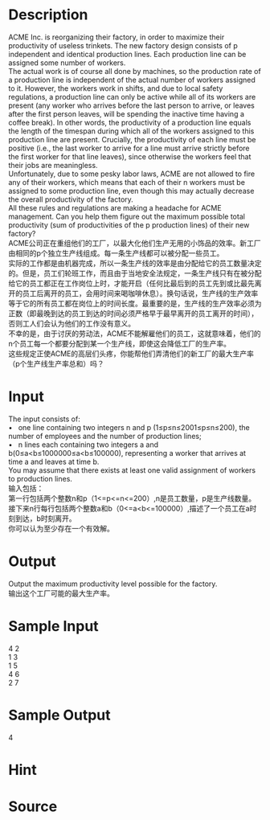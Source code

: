 
# Description

<div class="content"><div>ACME Inc. is reorganizing their factory, in order to maximize their productivity of useless trinkets. The new factory design consists of p independent and identical production lines. Each production line can be assigned some number of workers.</div>
<div>The actual work is of course all done by machines, so the production rate of a production line is independent of the actual number of workers assigned to it. However, the workers work in shifts, and due to local safety regulations, a production line can only be active while all of its workers are present (any worker who arrives before the last person to arrive, or leaves after the first person leaves, will be spending the inactive time having a coffee break). In other words, the productivity of a production line equals the length of the timespan during which all of the workers assigned to this production line are present. Crucially, the productivity of each line must be positive (i.e., the last worker to arrive for a line must arrive strictly before the first worker for that line leaves), since otherwise the workers feel that their jobs are meaningless.</div>
<div>Unfortunately, due to some pesky labor laws, ACME are not allowed to fire any of their workers, which means that each of their n workers must be assigned to some production line, even though this may actually decrease the overall productivity of the factory.</div>
<div>All these rules and regulations are making a headache for ACME management. Can you help them figure out the maximum possible total productivity (sum of productivities of the p production lines) of their new factory?</div>
<div></div>
<div>ACME公司正在重组他们的工厂，以最大化他们生产无用的小饰品的效率。新工厂由相同的p个独立生产线组成。每一条生产线都可以被分配一些员工。</div>
<div></div>
<div>实际的工作都是由机器完成，所以一条生产线的效率是由分配给它的员工数量决定的。但是，员工们轮班工作，而且由于当地安全法规定，一条生产线只有在被分配给它的员工都正在工作岗位上时，才能开启（任何比最后到的员工先到或比最先离开的员工后离开的员工，会用时间来喝咖啡休息）。换句话说，生产线的生产效率等于它的所有员工都在岗位上的时间长度。最重要的是，生产线的生产效率必须为正数（即最晚到达的员工到达的时间必须严格早于最早离开的员工离开的时间），否则工人们会认为他们的工作没有意义。</div>
<div></div>
<div>不幸的是，由于讨厌的劳动法，ACME不能解雇他们的员工，这就意味着，他们的n个员工每一个都要分配到某一个生产线，即使这会降低工厂的生产率。</div>
<div></div>
<div>这些规定正使ACME的高层们头疼，你能帮他们弄清他们的新工厂的最大生产率（p个生产线生产率总和）吗？</div>
<p></p></div>

# Input

<div class="content"><div>The input consists of:</div>
<div>•<span class="Apple-tab-span" style="white-space: pre;">	</span>one line containing two integers n and p (1≤p≤n≤2001≤p≤n≤200), the number of employees and the number of production lines;</div>
<div>•<span class="Apple-tab-span" style="white-space: pre;">	</span>n lines each containing two integers a and b(0≤a&lt;b≤1000000≤a&lt;b≤100000), representing a worker that arrives at time a and leaves at time b.</div>
<div>You may assume that there exists at least one valid assignment of workers to production lines.</div>
<div>输入包括：</div>
<div>第一行包括两个整数n和p（1&lt;=p&lt;=n&lt;=200）,n是员工数量，p是生产线数量。</div>
<div>接下来n行每行包括两个整数a和b（0&lt;=a&lt;b&lt;=100000）,描述了一个员工在a时刻到达，b时刻离开。</div>
<div>你可以认为至少存在一个有效解。</div>
<p></p></div>

# Output

<div class="content"><div>Output the maximum productivity level possible for the factory.</div>
<div>输出这个工厂可能的最大生产率。</div>
<p></p></div>

# Sample Input

<div class="content"><span class="sampledata">4 2<br/>
1 3<br/>
1 5<br/>
4 6<br/>
2 7</span></div>

# Sample Output

<div class="content"><span class="sampledata">4<br/>
</span></div>

# Hint

<div class="content"><p></p></div>

# Source

<div class="content"><p><a href="problemset.php?search="></a></p></div>

